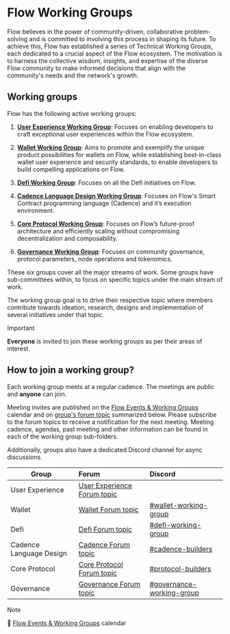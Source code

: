 # Flow Working Groups

Flow believes in the power of community-driven, collaborative problem-solving and is committed to involving this process in shaping its future.
To achieve this, Flow has established a series of Technical Working Groups, each dedicated to a crucial aspect of the Flow ecosystem.
The motivation is to harness the collective wisdom, insights, and expertise of the diverse Flow community to make informed decisions that align with the community's needs and the network's growth.

## Working groups

Flow has the following active working groups:

1. **[User Experience Working Group](./user_experience_working_group)**: Focuses on enabling developers to craft exceptional user experiences within the Flow ecosystem.


2. **[Wallet Working Group](./wallet_working_group)**: Aims to promote and exemplify the unique product possibilities for wallets on Flow, while establishing best-in-class wallet user experience and security standards, to enable developers to build compelling applications on Flow.


3. **[Defi Working Group](./defi_working_group)**: Focuses on all the Defi initiatives on Flow.


4. **[Cadence Language Design Working Group](./cadence_language_design_working_group)**: Focuses on Flow's Smart Contract programming language (Cadence) and it’s execution environment.


5. **[Core Protocol Working Group](./core_protocol_working_group)**: Focuses on Flow’s future-proof architecture and efficiently scaling without compromising decentralization and composability.


6. **[Governance Working Group](./governance_working_group)**: Focuses on community governance, protocol parameters, node operations and tokenomics.


These six groups cover all the major streams of work. Some groups have sub-committees within, to focus on specific topics under the main stream of work.

The working group goal is to drive their respective topic where members contribute towards ideation, research, designs and implementation of several initiatives under that topic.

> [!IMPORTANT]
> **Everyone** is invited to join these working groups as per their areas of interest. 
>

## How to join a working group?

Each working group meets at a regular cadence. The meetings are public and **anyone** can join.

Meeting invites are published on the [Flow Events & Working Groups](https://bit.ly/flow-events-calendar) calendar and on [group's forum topic](https://forum.flow.com/c/governance/flow-working-groups/40) summarized below. Please subscribe to the forum topics to receive a notification for the next meeting.
Meeting cadence, agendas, past meeting and other information can be found in each of the working group sub-folders.

Additionally, groups also have a dedicated Discord channel for async discussions.


| Group                   | Forum                                                                                        | Discord                                                                                          |
|-------------------------|:---------------------------------------------------------------------------------------------|:-------------------------------------------------------------------------------------------------|
| User Experience         | [User Experience Forum topic](https://forum.flow.com/t/user-experience-working-group/5496)   |                                                                                                  |
| Wallet                  | [Wallet Forum topic](https://forum.flow.com/t/flow-wallet-working-group/5577)                | [#wallet-working-group](https://discord.com/channels/613813861610684416/1197612609864728616)     |
| Defi                    | [Defi Forum topic](https://forum.flow.com/t/defi-working-group/5598/2)                       | [#defi-working-group](https://discord.com/channels/613813861610684416/1198082772141621408/)      |
| Cadence Language Design | [Cadence Forum topic](https://forum.flow.com/t/cadence-language-design-working-group/5437)   | [#cadence-builders](https://discord.com/channels/613813861610684416/1108479699732152503)         |
| Core Protocol           | [Core Protocol Forum topic](https://forum.flow.com/t/core-protocol-working-group-cp-wg/5578) | [#protocol-builders](https://discord.com/channels/613813861610684416/1108968095982293002)        |
| Governance              | [Governance Forum topic](https://forum.flow.com/t/governance-working-group-gwg/5403)         | [#governance-working-group](https://discord.com/channels/613813861610684416/1179919909648601118) |


> [!NOTE]
> 📆 [Flow Events & Working Groups](https://bit.ly/flow-events-calendar) calendar
>

